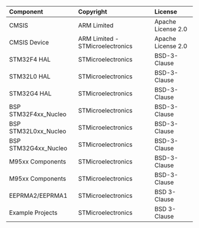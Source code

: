 | Component                               | Copyright 							| License   |             			
|:---------                               |:-------                 			|:----------|
| CMSIS                           	      | ARM Limited 						| Apache License 2.0 |  		    	
| CMSIS Device                    		  | ARM Limited - STMicroelectronics 	| Apache License 2.0 |  	            
| STM32F4 HAL                     		  | STMicroelectronics 				    | BSD-3-Clause   	 |					
| STM32L0 HAL                     		  | STMicroelectronics 				    | BSD-3-Clause   	 |		
| STM32G4 HAL                     		  | STMicroelectronics 				    | BSD-3-Clause   	 |  					
| BSP STM32F4xx_Nucleo            		  | STMicroelectronics 				    | BSD-3-Clause   	 |					
| BSP STM32L0xx_Nucleo            		  | STMicroelectronics 				    | BSD-3-Clause		 |				
| BSP STM32G4xx_Nucleo                    | STMicroelectronics 				    | BSD-3-Clause       |           		
| M95xx Components                  	  | STMicroelectronics 			        | BSD-3-Clause       |     
| M95xx Components                  	  | STMicroelectronics 			        | BSD-3-Clause       |
| EEPRMA2/EEPRMA1                         | STMicroelectronics                  | BSD 3-Clause       | 
| Example Projects      			  	  | STMicroelectronics 				    | BSD 3-Clause       |     			

